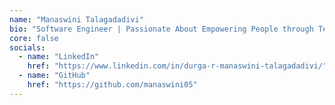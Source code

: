 ```yaml
---
name: "Manaswini Talagadadivi"
bio: "Software Engineer | Passionate About Empowering People through Technology"
core: false
socials:
  - name: "LinkedIn"
    href: "https://www.linkedin.com/in/durga-r-manaswini-talagadadivi/"
  - name: "GitHub"
    href: "https://github.com/manaswini05"
---
```

